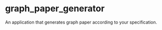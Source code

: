 graph_paper_generator
=====================

An application that generates graph paper according to your specification.
